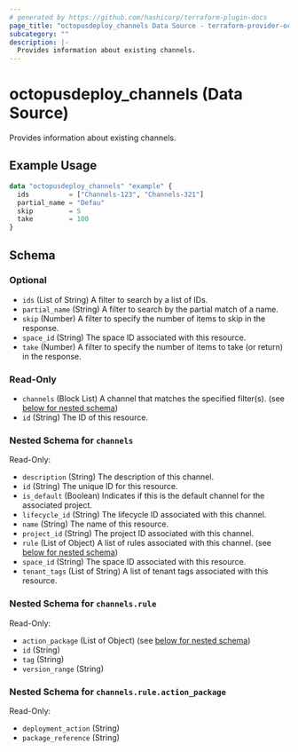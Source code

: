 ```yaml
---
# generated by https://github.com/hashicorp/terraform-plugin-docs
page_title: "octopusdeploy_channels Data Source - terraform-provider-octopusdeploy"
subcategory: ""
description: |-
  Provides information about existing channels.
---
```


# octopusdeploy_channels (Data Source)

Provides information about existing channels.

## Example Usage

```terraform
data "octopusdeploy_channels" "example" {
  ids          = ["Channels-123", "Channels-321"]
  partial_name = "Defau"
  skip         = 5
  take         = 100
}
```

<!-- schema generated by tfplugindocs -->
## Schema

### Optional

- `ids` (List of String) A filter to search by a list of IDs.
- `partial_name` (String) A filter to search by the partial match of a name.
- `skip` (Number) A filter to specify the number of items to skip in the response.
- `space_id` (String) The space ID associated with this resource.
- `take` (Number) A filter to specify the number of items to take (or return) in the response.

### Read-Only

- `channels` (Block List) A channel that matches the specified filter(s). (see [below for nested schema](#nestedblock--channels))
- `id` (String) The ID of this resource.

<a id="nestedblock--channels"></a>
### Nested Schema for `channels`

Read-Only:

- `description` (String) The description of this channel.
- `id` (String) The unique ID for this resource.
- `is_default` (Boolean) Indicates if this is the default channel for the associated project.
- `lifecycle_id` (String) The lifecycle ID associated with this channel.
- `name` (String) The name of this resource.
- `project_id` (String) The project ID associated with this channel.
- `rule` (List of Object) A list of rules associated with this channel. (see [below for nested schema](#nestedatt--channels--rule))
- `space_id` (String) The space ID associated with this resource.
- `tenant_tags` (List of String) A list of tenant tags associated with this resource.

<a id="nestedatt--channels--rule"></a>
### Nested Schema for `channels.rule`

Read-Only:

- `action_package` (List of Object) (see [below for nested schema](#nestedobjatt--channels--rule--action_package))
- `id` (String)
- `tag` (String)
- `version_range` (String)

<a id="nestedobjatt--channels--rule--action_package"></a>
### Nested Schema for `channels.rule.action_package`

Read-Only:

- `deployment_action` (String)
- `package_reference` (String)


